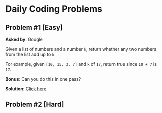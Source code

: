 Daily Coding Problems
=====================

Problem #1 [Easy]
-----------------
**Asked by**: Google

Given a list of numbers and a number `k`, return whether any two numbers from the list add up to `k`.

For example, given `[10, 15, 3, 7]` and `k` of `17`, return true since `10 + 7` is `17`.

**Bonus**: Can you do this in one pass?

**Solution**: [Click here](/solutions/problem1.cpp)

Problem #2 [Hard]
-----------------